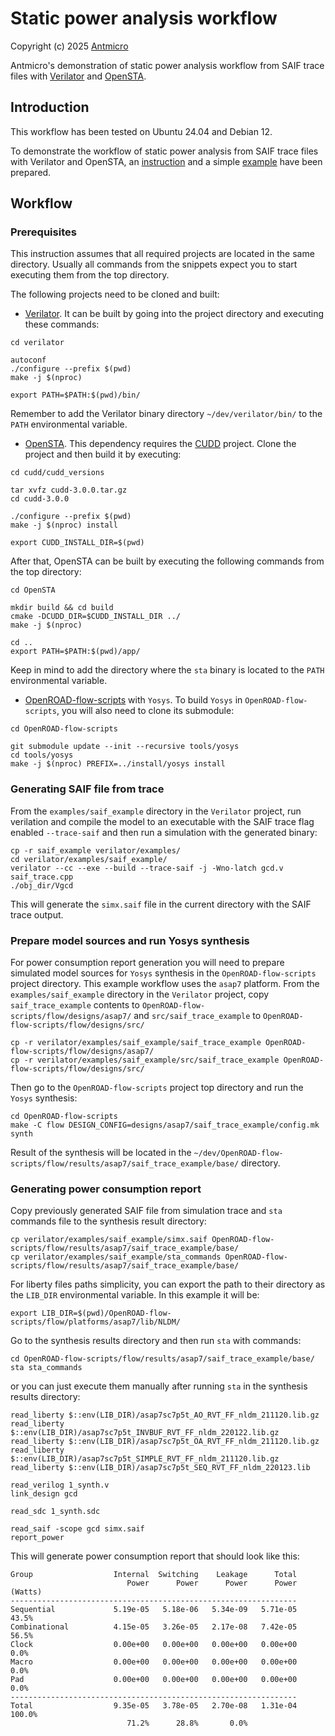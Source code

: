 # Static power analysis workflow

Copyright (c) 2025 [Antmicro](https://www.antmicro.com)

Antmicro's demonstration of static power analysis workflow from SAIF trace files with [Verilator](https://github.com/verilator/verilator) and [OpenSTA](https://github.com/The-OpenROAD-Project/OpenSTA).

## Introduction

This workflow has been tested on Ubuntu 24.04 and Debian 12.

To demonstrate the workflow of static power analysis from SAIF trace files with Verilator and OpenSTA, an [instruction](#workflow) and a simple [example](https://github.com/antmicro/verilator/tree/58f3d66076d5af8c2895f395a4a49deda075a580/examples/saif_example) have been prepared.

## Workflow

### Prerequisites

This instruction assumes that all required projects are located in the same directory. Usually all commands from the snippets expect you to start executing them from the top directory.

The following projects need to be cloned and built:

- [Verilator](https://github.com/verilator/verilator). It can be built by going into the project directory and executing these commands:

<!-- name="build-verilator" -->
```
cd verilator

autoconf
./configure --prefix $(pwd)
make -j $(nproc)

export PATH=$PATH:$(pwd)/bin/
```

Remember to add the Verilator binary directory `~/dev/verilator/bin/` to the `PATH` environmental variable.

- [OpenSTA](https://github.com/The-OpenROAD-Project/OpenSTA). This dependency requires the [CUDD](https://github.com/davidkebo/cudd) project. Clone the project and then build it by executing:

<!-- name="build-cudd" -->
```
cd cudd/cudd_versions

tar xvfz cudd-3.0.0.tar.gz
cd cudd-3.0.0

./configure --prefix $(pwd)
make -j $(nproc) install

export CUDD_INSTALL_DIR=$(pwd)
```

After that, OpenSTA can be built by executing the following commands from the top directory:

<!-- name="build-open-sta" -->
```
cd OpenSTA

mkdir build && cd build
cmake -DCUDD_DIR=$CUDD_INSTALL_DIR ../
make -j $(nproc)

cd ..
export PATH=$PATH:$(pwd)/app/
```

Keep in mind to add the directory where the `sta` binary is located to the `PATH` environmental variable.

- [OpenROAD-flow-scripts](https://github.com/The-OpenROAD-Project/OpenROAD-flow-scripts) with `Yosys`. To build `Yosys` in `OpenROAD-flow-scripts`, you will also need to clone its submodule:

<!-- name="build-yosys" -->
```
cd OpenROAD-flow-scripts

git submodule update --init --recursive tools/yosys
cd tools/yosys
make -j $(nproc) PREFIX=../install/yosys install
```

### Generating SAIF file from trace

From the `examples/saif_example` directory in the `Verilator` project, run verilation and compile the model to an executable with the SAIF trace flag enabled `--trace-saif` and then run a simulation with the generated binary:

<!-- name="generate-saif-file" -->
```
cp -r saif_example verilator/examples/
cd verilator/examples/saif_example/
verilator --cc --exe --build --trace-saif -j -Wno-latch gcd.v saif_trace.cpp
./obj_dir/Vgcd
```

This will generate the `simx.saif` file in the current directory with the SAIF trace output.

### Prepare model sources and run Yosys synthesis

For power consumption report generation you will need to prepare simulated model sources for `Yosys` synthesis in the `OpenROAD-flow-scripts` project directory. This example workflow uses the `asap7` platform. From the `examples/saif_example` directory in the `Verilator` project, copy `saif_trace_example` contents to `OpenROAD-flow-scripts/flow/designs/asap7/` and `src/saif_trace_example` to `OpenROAD-flow-scripts/flow/designs/src/`

<!-- name="copy-model-sources" -->
```
cp -r verilator/examples/saif_example/saif_trace_example OpenROAD-flow-scripts/flow/designs/asap7/
cp -r verilator/examples/saif_example/src/saif_trace_example OpenROAD-flow-scripts/flow/designs/src/
```

Then go to the `OpenROAD-flow-scripts` project top directory and run the `Yosys` synthesis:

<!-- name="run-yosys-synthesis" -->
```
cd OpenROAD-flow-scripts
make -C flow DESIGN_CONFIG=designs/asap7/saif_trace_example/config.mk synth
```

Result of the synthesis will be located in the `~/dev/OpenROAD-flow-scripts/flow/results/asap7/saif_trace_example/base/` directory.

### Generating power consumption report

Copy previously generated SAIF file from simulation trace and `sta` commands file to the synthesis result directory:

<!-- name="copy-required-artifacts" -->
```
cp verilator/examples/saif_example/simx.saif OpenROAD-flow-scripts/flow/results/asap7/saif_trace_example/base/
cp verilator/examples/saif_example/sta_commands OpenROAD-flow-scripts/flow/results/asap7/saif_trace_example/base/
```

For liberty files paths simplicity, you can export the path to their directory as the `LIB_DIR` environmental variable. In this example it will be:

<!-- name="export-liberty-path" -->
```
export LIB_DIR=$(pwd)/OpenROAD-flow-scripts/flow/platforms/asap7/lib/NLDM/
```

Go to the synthesis results directory and then run `sta` with commands:

<!-- name="execute-sta-commands" -->
```
cd OpenROAD-flow-scripts/flow/results/asap7/saif_trace_example/base/
sta sta_commands
```

or you can just execute them manually after running `sta` in the synthesis results directory:

```
read_liberty $::env(LIB_DIR)/asap7sc7p5t_AO_RVT_FF_nldm_211120.lib.gz
read_liberty $::env(LIB_DIR)/asap7sc7p5t_INVBUF_RVT_FF_nldm_220122.lib.gz
read_liberty $::env(LIB_DIR)/asap7sc7p5t_OA_RVT_FF_nldm_211120.lib.gz
read_liberty $::env(LIB_DIR)/asap7sc7p5t_SIMPLE_RVT_FF_nldm_211120.lib.gz
read_liberty $::env(LIB_DIR)/asap7sc7p5t_SEQ_RVT_FF_nldm_220123.lib

read_verilog 1_synth.v
link_design gcd

read_sdc 1_synth.sdc

read_saif -scope gcd simx.saif
report_power
```

This will generate power consumption report that should look like this:

```
Group                  Internal  Switching    Leakage      Total
                          Power      Power      Power      Power (Watts)
----------------------------------------------------------------
Sequential             5.19e-05   5.18e-06   5.34e-09   5.71e-05  43.5%
Combinational          4.15e-05   3.26e-05   2.17e-08   7.42e-05  56.5%
Clock                  0.00e+00   0.00e+00   0.00e+00   0.00e+00   0.0%
Macro                  0.00e+00   0.00e+00   0.00e+00   0.00e+00   0.0%
Pad                    0.00e+00   0.00e+00   0.00e+00   0.00e+00   0.0%
----------------------------------------------------------------
Total                  9.35e-05   3.78e-05   2.70e-08   1.31e-04 100.0%
                          71.2%      28.8%       0.0%
```
